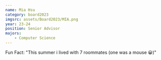 ```yaml
---
name: Mia Hsu
category: board2023
imgsrc: assets/Board2023/MIA.png
year: 23-24
position: Senior Advisor
majors:
    - Computer Science
---
```


Fun Fact: "This summer i lived with 7 roommates (one was a mouse 😀)"
